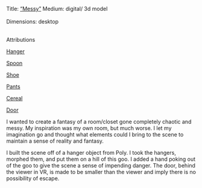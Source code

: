 Title: [“Messy”](https://sketchfab.com/3d-models/messy-d9321b46396f49c4913495f1fdeabba6)
Medium: digital/ 3d model<br><br>
Dimensions: desktop <br><br>


Attributions

[Hanger](https://poly.google.com/view/cWzIGar8RJL)

[Spoon](https://poly.google.com/view/9_F2bQrTAmM)

[Shoe](https://poly.google.com/view/9qG_dsvmW_h)

[Pants](https://poly.google.com/view/azWdamCHUWQ)

[Cereal](https://poly.google.com/view/4jJs0oMp8C1)

[Door](https://poly.google.com/view/dRvd7q2nO-6)



I wanted to create a fantasy of a room/closet gone completely chaotic and messy. My inspiration was my own room, but much worse. I let my imagination go and thought what elements could I bring to the scene to maintain a sense of reality and fantasy.


I built the scene off of a hanger object from Poly. I took the hangers, morphed them, and put them on a hill of this goo. I added a hand poking out of the goo to give the scene a sense of impending danger. The door, behind the viewer in VR, is made to be smaller than the viewer and imply there is no possibility of escape.
